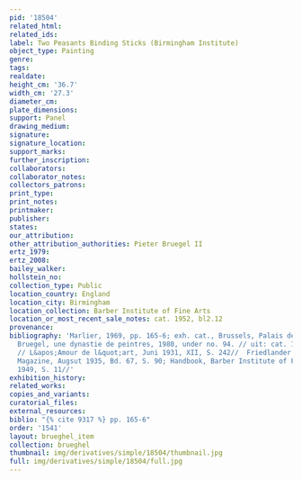 ```yaml
---
pid: '18504'
related_html: 
related_ids: 
label: Two Peasants Binding Sticks (Birmingham Institute)
object_type: Painting
genre: 
tags: 
realdate: 
height_cm: '36.7'
width_cm: '27.3'
diameter_cm: 
plate_dimensions: 
support: Panel
drawing_medium: 
signature: 
signature_location: 
support_marks: 
further_inscription: 
collaborators: 
collaborator_notes: 
collectors_patrons: 
print_type: 
print_notes: 
printmaker: 
publisher: 
states: 
our_attribution: 
other_attribution_authorities: Pieter Bruegel II
ertz_1979: 
ertz_2008: 
bailey_walker: 
hollstein_no: 
collection_type: Public
location_country: England
location_city: Birmingham
location_collection: Barber Institute of Fine Arts
location_or_most_recent_sale_notes: cat. 1952, bl2.12
provenance: 
bibliography: 'Marlier, 1969, pp. 165-6; exh. cat., Brussels, Palais des Beaux-Arts,
  Bruegel, une dynastie de peintres, 1980, under no. 94. // uit: cat. 1999 (Handbook)
  // L&apos;Amour de l&quot;art, Juni 1931, XII, S. 242//  Friedlander in: Burlington
  Magazine, Augsut 1935, Bd. 67, S. 90; Handbook, Barber Institute of Finer Arts,
  1949, S. 11//'
exhibition_history: 
related_works: 
copies_and_variants: 
curatorial_files: 
external_resources: 
biblio: "{% cite 9317 %} pp. 165-6"
order: '1541'
layout: brueghel_item
collection: brueghel
thumbnail: img/derivatives/simple/18504/thumbnail.jpg
full: img/derivatives/simple/18504/full.jpg
---
```

